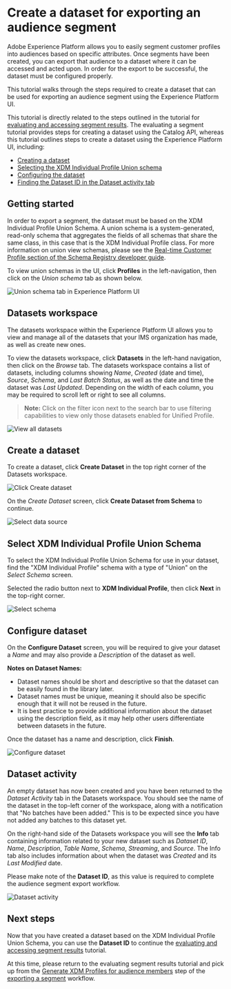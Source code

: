 # Create a dataset for exporting an audience segment

Adobe Experience Platform allows you to easily segment customer profiles into audiences based on specific attributes. Once segments have been created, you can export that audience to a dataset where it can be accessed and acted upon. In order for the export to be successful, the dataset must be configured properly.

This tutorial walks through the steps required to create a dataset that can be used for exporting an audience segment using the Experience Platform UI.

This tutorial is directly related to the steps outlined in the tutorial for [evaluating and accessing segment results](https://www.adobe.io/apis/experienceplatform/home/tutorials/alltutorials.html#!api-specification/markdown/narrative/tutorials/segmentation/evaluate_segment.md). The evaluating a segment tutorial provides steps for creating a dataset using the Catalog API, whereas this tutorial outlines steps to create a dataset using the Experience Platform UI, including:

* [Creating a dataset](#create-a-dataset)
* [Selecting the XDM Individual Profile Union schema](#select-xdm-individual-profile-union-schema)
* [Configuring the dataset](#configure-dataset)
* [Finding the Dataset ID in the Dataset activity tab](#dataset-activity)

## Getting started

In order to export a segment, the dataset must be based on the XDM Individual Profile Union Schema. A union schema is a system-generated, read-only schema that aggregates the fields of all schemas that share the same class, in this case that is the XDM Individual Profile class. For more information on union view schemas, please see the [Real-time Customer Profile section of the Schema Registry developer guide](../../technical_overview/schema_registry/schema_registry_developer_guide.md#real-time-customer-profile).

To view union schemas in the UI, click **Profiles** in the left-navigation, then click on the *Union schema* tab as shown below.

![Union schema tab in Experience Platform UI](images/union-schema-ui.png)


## Datasets workspace

The datasets workspace within the Experience Platform UI allows you to view and manage all of the datasets that your IMS organization has made, as well as create new ones. 

To view the datasets workspace, click **Datasets** in the left-hand navigation, then click on the *Browse* tab. The datasets workspace contains a list of datasets, including columns showing *Name*, *Created* (date and time), *Source*, *Schema*, and *Last Batch Status*, as well as the date and time the dataset was *Last Updated*. Depending on the width of each column, you may be required to scroll left or right to see all columns. 

> **Note:** Click on the filter icon next to the search bar to use filtering capabilities to view only those datasets enabled for Unified Profile.

![View all datasets](images/datasets-workspace.png)

## Create a dataset

To create a dataset, click **Create Dataset** in the top right corner of the Datasets workspace. 

![Click Create dataset](images/dataset-click-create.png)

On the *Create Dataset* screen, click **Create Dataset from Schema** to continue.

![Select data source](images/create-dataset.png)

## Select XDM Individual Profile Union Schema

To select the XDM Individual Profile Union Schema for use in your dataset, find the "XDM Individual Profile" schema with a type of "Union" on the *Select Schema* screen.

Selected the radio button next to **XDM Individual Profile**, then click **Next** in the top-right corner.

![Select schema](images/select-schema.png)

## Configure dataset

On the **Configure Dataset** screen, you will be required to give your dataset a *Name* and may also provide a *Description* of the dataset as well. 

**Notes on Dataset Names:**
* Dataset names should be short and descriptive so that the dataset can be easily found in the library later. 
* Dataset names must be unique, meaning it should also be specific enough that it will not be reused in the future. 
* It is best practice to provide additional information about the dataset using the description field, as it may help other users differentiate between datasets in the future.

Once the dataset has a name and description, click **Finish**.

![Configure dataset](images/configure-dataset.png)

## Dataset activity

An empty dataset has now been created and you have been returned to the *Dataset Activity* tab in the Datasets workspace. You should see the name of the dataset in the top-left corner of the workspace, along with a notification that "No batches have been added." This is to be expected since you have not added any batches to this dataset yet. 

On the right-hand side of the Datasets workspace you will see the **Info** tab containing information related to your new dataset such as *Dataset ID*, *Name*, *Description*, *Table Name*, *Schema*, *Streaming*, and *Source*. The Info tab also includes information about when the dataset was *Created* and its *Last Modified* date.

Please make note of the **Dataset ID**, as this value is required to complete the audience segment export workflow.

![Dataset activity](images/dataset-activity.png)

## Next steps

Now that you have created a dataset based on the XDM Individual Profile Union Schema, you can use the **Dataset ID** to continue the [evaluating and accessing segment results](evaluate_segment.md) tutorial.

At this time, please return to the evaluating segment results tutorial and pick up from the [Generate XDM Profiles for audience members](evaluate_segment.md#generate-profiles-for-audience-members) step of the [exporting a segment](evaluate_segment.md#export-a-segment) workflow. 
